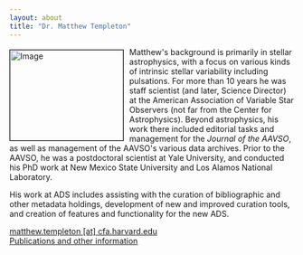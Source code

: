 ```yaml
---
layout: about
title: "Dr. Matthew Templeton"
---
```


<img src="{{ site.baseurl }}/about/team/img/matthew_templeton.jpg" height="160" width="200" alt="Image" style="float: left; margin: 4px 10px 0px 0px; border: 1px solid #000000;">

Matthew's background is primarily in stellar astrophysics, with a focus on various kinds of intrinsic stellar variability including pulsations.  For more than 10 years he was staff scientist (and later, Science Director) at the American Association of Variable Star Observers (not far from the Center for Astrophysics).  Beyond astrophysics, his work there included editorial tasks and management for the *Journal of the AAVSO*, as well as management of the AAVSO's various data archives.  Prior to the AAVSO, he was a postdoctoral scientist at Yale University, and conducted his PhD work at New Mexico State University and Los Alamos National Laboratory.

His work at ADS includes assisting with the curation of bibliographic and other metadata holdings, development of new and improved curation tools, and creation of features and functionality for the new ADS.

[matthew.templeton [at] cfa.harvard.edu](mailto:matthew.templeton@cfa.harvard.edu)<br>
[Publications and other information](https://orcid.org/0000-0003-1918-0622)
